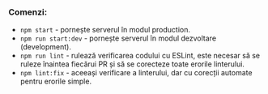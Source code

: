 ### Comenzi:

- `npm start` - pornește serverul în modul production.
- `npm run start:dev` - pornește serverul în modul dezvoltare (development).
- `npm run lint` - rulează verificarea codului cu ESLint, este necesar să se ruleze înaintea fiecărui PR și să se corecteze toate erorile linterului.
- `npm lint:fix` - aceeași verificare a linterului, dar cu corecții automate pentru erorile simple.
